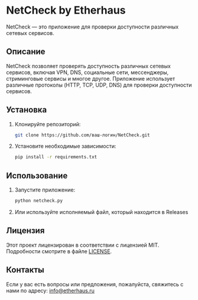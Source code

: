 # NetCheck by Etherhaus

NetCheck — это приложение для проверки доступности различных сетевых сервисов.

## Описание

NetCheck позволяет проверять доступность различных сетевых сервисов, включая VPN, DNS, социальные сети, мессенджеры, стриминговые сервисы и многое другое. Приложение использует различные протоколы (HTTP, TCP, UDP, DNS) для проверки доступности сервисов.

## Установка

1. Клонируйте репозиторий:
    ```bash
    git clone https://github.com/ваш-логин/NetCheck.git
    ```

2. Установите необходимые зависимости:
    ```bash
    pip install -r requirements.txt
    ```

## Использование

1. Запустите приложение:
    ```bash
    python netcheck.py
    ```

2. Или используйте исполняемый файл, который находится в Releases

## Лицензия

Этот проект лицензирован в соответствии с лицензией MIT. Подробности смотрите в файле [LICENSE](LICENSE).

## Контакты

Если у вас есть вопросы или предложения, пожалуйста, свяжитесь с нами по адресу: info@etherhaus.ru
